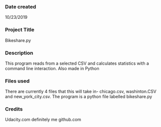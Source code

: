 ### Date created
10/23/2019

### Project Title
Bikeshare.py

### Description
This program reads from a selected CSV and calculates statistics with a command
line interaction.
Also made in Python

### Files used
There are currently 4 files that this will take in- chicago.csv, washinton.CSV
and new_york_city.csv.  The program is a python file labelled
bikeshare.py

### Credits
Udacity.com
definitely me
github.com
